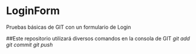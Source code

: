 # LoginForm
Pruebas básicas de GIT con un formulario de Login


##Este repositorio utilizará diversos comandos en la consola de GIT
_git add_
_git commit_
_git push_
